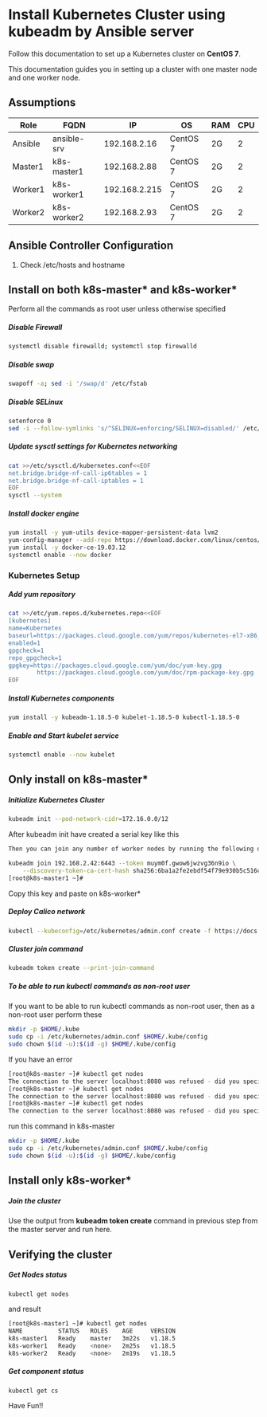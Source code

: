 # Install Kubernetes Cluster using kubeadm by Ansible server
Follow this documentation to set up a Kubernetes cluster on __CentOS 7__.

This documentation guides you in setting up a cluster with one master node and one worker node.

## Assumptions
|Role|FQDN|IP|OS|RAM|CPU|
|----|----|----|----|----|----|
|Ansible|ansible-srv|192.168.2.16|CentOS 7|2G|2|
|Master1|k8s-master1|192.168.2.88|CentOS 7|2G|2|
|Worker1|k8s-worker1|192.168.2.215|CentOS 7|2G|2|
|Worker2|k8s-worker2|192.168.2.93|CentOS 7|2G|2|

## Ansible Controller Configuration
1. Check /etc/hosts and hostname



## Install on both k8s-master* and k8s-worker*
Perform all the commands as root user unless otherwise specified
##### Disable Firewall
```sh
systemctl disable firewalld; systemctl stop firewalld
```
##### Disable swap
```sh
swapoff -a; sed -i '/swap/d' /etc/fstab
```
##### Disable SELinux
```sh
setenforce 0
sed -i --follow-symlinks 's/^SELINUX=enforcing/SELINUX=disabled/' /etc/sysconfig/selinux
```
##### Update sysctl settings for Kubernetes networking
```sh
cat >>/etc/sysctl.d/kubernetes.conf<<EOF
net.bridge.bridge-nf-call-ip6tables = 1
net.bridge.bridge-nf-call-iptables = 1
EOF
sysctl --system
```
##### Install docker engine
```sh
yum install -y yum-utils device-mapper-persistent-data lvm2
yum-config-manager --add-repo https://download.docker.com/linux/centos/docker-ce.repo
yum install -y docker-ce-19.03.12 
systemctl enable --now docker
```
### Kubernetes Setup
##### Add yum repository
```sh
cat >>/etc/yum.repos.d/kubernetes.repo<<EOF
[kubernetes]
name=Kubernetes
baseurl=https://packages.cloud.google.com/yum/repos/kubernetes-el7-x86_64
enabled=1
gpgcheck=1
repo_gpgcheck=1
gpgkey=https://packages.cloud.google.com/yum/doc/yum-key.gpg
        https://packages.cloud.google.com/yum/doc/rpm-package-key.gpg
EOF
```
##### Install Kubernetes components
```sh
yum install -y kubeadm-1.18.5-0 kubelet-1.18.5-0 kubectl-1.18.5-0
```
##### Enable and Start kubelet service
```sh
systemctl enable --now kubelet
```
## Only install on k8s-master*
##### Initialize Kubernetes Cluster

```sh
kubeadm init --pod-network-cidr=172.16.0.0/12
```
After kubeadm init have created a serial key like this
```sh
Then you can join any number of worker nodes by running the following on each as root:

kubeadm join 192.168.2.42:6443 --token muym0f.gwow6jwzvg36n9io \
    --discovery-token-ca-cert-hash sha256:6ba1a2fe2ebdf54f79e930b5c516c0ab869a828f822198e040ef5531fceeb5e9
[root@k8s-master1 ~]#
```
Copy this key and paste on k8s-worker*
##### Deploy Calico network
```sh
kubectl --kubeconfig=/etc/kubernetes/admin.conf create -f https://docs.projectcalico.org/v3.14/manifests/calico.yaml
```
##### Cluster join command
```sh
kubeadm token create --print-join-command
```
##### To be able to run kubectl commands as non-root user
If you want to be able to run kubectl commands as non-root user, then as a non-root user perform these
```sh
mkdir -p $HOME/.kube
sudo cp -i /etc/kubernetes/admin.conf $HOME/.kube/config
sudo chown $(id -u):$(id -g) $HOME/.kube/config

```
If you have an error
```sh 
[root@k8s-master ~]# kubectl get nodes
The connection to the server localhost:8080 was refused - did you specify the right host or port?
[root@k8s-master ~]# kubectl get nodes
The connection to the server localhost:8080 was refused - did you specify the right host or port?
[root@k8s-master ~]# kubectl get nodes
The connection to the server localhost:8080 was refused - did you specify the right host or port?
```
run this command in k8s-master
```sh
mkdir -p $HOME/.kube
sudo cp -i /etc/kubernetes/admin.conf $HOME/.kube/config
sudo chown $(id -u):$(id -g) $HOME/.kube/config
```

## Install only k8s-worker*
##### Join the cluster
Use the output from __kubeadm token create__ command in previous step from the master server and run here.

## Verifying the cluster
##### Get Nodes status
```sh
kubectl get nodes
```
and result
```sh
[root@k8s-master1 ~]# kubectl get nodes
NAME          STATUS   ROLES    AGE     VERSION
k8s-master1   Ready    master   3m22s   v1.18.5
k8s-worker1   Ready    <none>   2m25s   v1.18.5
k8s-worker2   Ready    <none>   2m19s   v1.18.5

```
##### Get component status
```
kubectl get cs
```



Have Fun!!